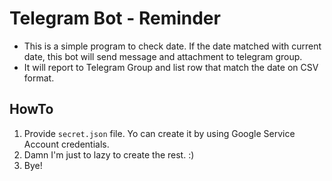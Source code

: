 # Telegram Bot - Reminder
* This is a simple program to check date. If the date matched with current date, this bot will send message and attachment to telegram group.
* It will report to Telegram Group and list row that match the date on CSV format.

## HowTo
1. Provide `secret.json` file. Yo can create it by using Google Service Account credentials.
2. Damn I'm just to lazy to create the rest. :)
3. Bye!
